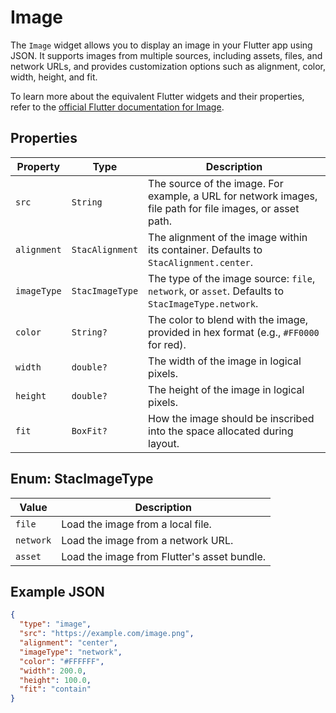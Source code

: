 # Image

The `Image` widget allows you to display an image in your Flutter app using JSON. It supports images from multiple sources, including assets, files, and network URLs, and provides customization options such as alignment, color, width, height, and fit.

To learn more about the equivalent Flutter widgets and their properties, refer to the [official Flutter documentation for Image](https://api.flutter.dev/flutter/widgets/Image-class.html).

## Properties

| Property    | Type             | Description                                                                                               |
|-------------|------------------|-----------------------------------------------------------------------------------------------------------|
| `src`       | `String`         | The source of the image. For example, a URL for network images, file path for file images, or asset path. |
| `alignment` | `StacAlignment` | The alignment of the image within its container. Defaults to `StacAlignment.center`.                     |
| `imageType` | `StacImageType` | The type of the image source: `file`, `network`, or `asset`. Defaults to `StacImageType.network`.        |
| `color`     | `String?`        | The color to blend with the image, provided in hex format (e.g., `#FF0000` for red).                      |
| `width`     | `double?`        | The width of the image in logical pixels.                                                                 |
| `height`    | `double?`        | The height of the image in logical pixels.                                                                |
| `fit`       | `BoxFit?`        | How the image should be inscribed into the space allocated during layout.                                 |

## Enum: StacImageType

| Value     | Description                                 |
|-----------|---------------------------------------------|
| `file`    | Load the image from a local file.           |
| `network` | Load the image from a network URL.          |
| `asset`   | Load the image from Flutter's asset bundle. |

## Example JSON

```json
{
  "type": "image",
  "src": "https://example.com/image.png",
  "alignment": "center",
  "imageType": "network",
  "color": "#FFFFFF",
  "width": 200.0,
  "height": 100.0,
  "fit": "contain"
}
```
